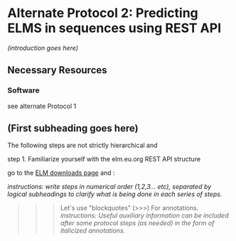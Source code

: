 # Alternate Protocol 2: Predicting ELMS in sequences using REST API

*(introduction goes here)*

## Necessary Resources

### Software

see alternate Protocol 1

## (First subheading goes here)

The following steps are not strictly hierarchical and 

step 1. Familiarize yourself with the elm.eu.org REST API structure

go to the [ELM downloads page](http://elm.eu.org/downloads.html) and :

*instructions: write steps in numerical order (1,2,3... etc), separated by
logical subheadings to clarify what is being done in each series of steps.*

>>> Let's use "blockquotes" (>>>) For annotations.
>>> *instructions: Useful auxiliary information can be included after some
>>> protocol steps (as needed) in the form of italicized annotations.*
